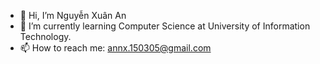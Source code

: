 - 👋 Hi, I’m Nguyễn Xuân An
- 🌱 I’m currently learning Computer Science at University of Information Technology. 
- 📫 How to reach me: annx.150305@gmail.com
